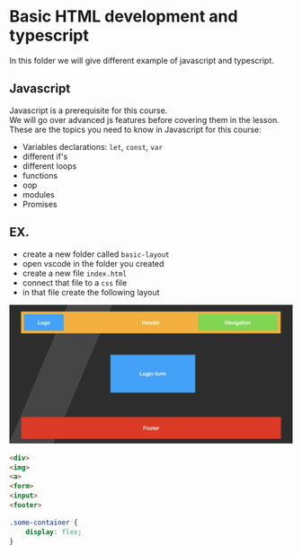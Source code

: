 # Basic HTML development and typescript

In this folder we will give different example of javascript and typescript.  

## Javascript

Javascript is a prerequisite for this course.  
We will go over advanced js features before covering them in the lesson.  
These are the topics you need to know in Javascript for this course:

- Variables declarations: `let`, `const`, `var`
- different if's
- different loops
- functions
- oop
- modules
- Promises

## EX.

- create a new folder called `basic-layout`
- open vscode in the folder you created
- create a new file `index.html`
- connect that file to a `css` file
- in that file create the following layout

![Login Layout](login.png)

```html
<div>
<img>
<a>
<form>
<input>
<footer>
```

```CSS
.some-container {
	display: flex;
}

```